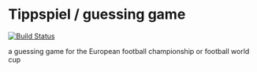 # Tippspiel / guessing game

[![Build Status](https://travis-ci.org/soemo/tippspiel.svg?branch=master)](https://travis-ci.org/soemo/tippspiel)

a guessing game for the European football championship or football world cup
